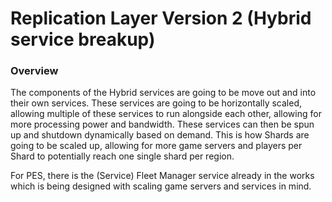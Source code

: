 # Replication Layer Version 2 (Hybrid service breakup)
### Overview
The components of the Hybrid services are going to be move out and into their own services. These services are going to be horizontally scaled, allowing multiple of these services to run alongside each other, allowing for more processing power and bandwidth. These services can then be spun up and shutdown dynamically based on demand. This is how Shards are going to be scaled up, allowing for more game servers and players per Shard to potentially reach one single shard per region.

For PES, there is the (Service) Fleet Manager service already in the works which is being designed with scaling game servers and services in mind.

